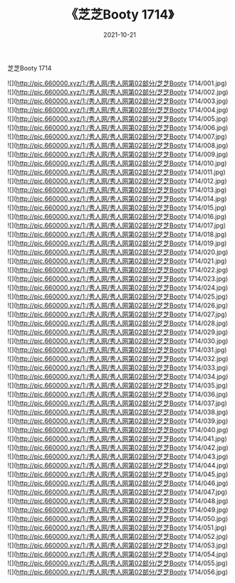 ﻿---
layout: post
title:  《芝芝Booty 1714》
date:   2021-10-21
img: http://pic.660000.xyz/1:/秀人网/秀人网第02部分/芝芝Booty 1714/000.jpg
categories: [美女, 清纯, 唯美]
---

芝芝Booty 1714

  ![](http://pic.660000.xyz/1:/秀人网/秀人网第02部分/芝芝Booty 1714/001.jpg) <br> ![](http://pic.660000.xyz/1:/秀人网/秀人网第02部分/芝芝Booty 1714/002.jpg) <br> ![](http://pic.660000.xyz/1:/秀人网/秀人网第02部分/芝芝Booty 1714/003.jpg) <br> ![](http://pic.660000.xyz/1:/秀人网/秀人网第02部分/芝芝Booty 1714/004.jpg) <br> ![](http://pic.660000.xyz/1:/秀人网/秀人网第02部分/芝芝Booty 1714/005.jpg) <br> ![](http://pic.660000.xyz/1:/秀人网/秀人网第02部分/芝芝Booty 1714/006.jpg) <br> ![](http://pic.660000.xyz/1:/秀人网/秀人网第02部分/芝芝Booty 1714/007.jpg) <br> ![](http://pic.660000.xyz/1:/秀人网/秀人网第02部分/芝芝Booty 1714/008.jpg) <br> ![](http://pic.660000.xyz/1:/秀人网/秀人网第02部分/芝芝Booty 1714/009.jpg) <br> ![](http://pic.660000.xyz/1:/秀人网/秀人网第02部分/芝芝Booty 1714/010.jpg) <br> ![](http://pic.660000.xyz/1:/秀人网/秀人网第02部分/芝芝Booty 1714/011.jpg) <br> ![](http://pic.660000.xyz/1:/秀人网/秀人网第02部分/芝芝Booty 1714/012.jpg) <br> ![](http://pic.660000.xyz/1:/秀人网/秀人网第02部分/芝芝Booty 1714/013.jpg) <br> ![](http://pic.660000.xyz/1:/秀人网/秀人网第02部分/芝芝Booty 1714/014.jpg) <br> ![](http://pic.660000.xyz/1:/秀人网/秀人网第02部分/芝芝Booty 1714/015.jpg) <br> ![](http://pic.660000.xyz/1:/秀人网/秀人网第02部分/芝芝Booty 1714/016.jpg) <br> ![](http://pic.660000.xyz/1:/秀人网/秀人网第02部分/芝芝Booty 1714/017.jpg) <br> ![](http://pic.660000.xyz/1:/秀人网/秀人网第02部分/芝芝Booty 1714/018.jpg) <br> ![](http://pic.660000.xyz/1:/秀人网/秀人网第02部分/芝芝Booty 1714/019.jpg) <br> ![](http://pic.660000.xyz/1:/秀人网/秀人网第02部分/芝芝Booty 1714/020.jpg) <br> ![](http://pic.660000.xyz/1:/秀人网/秀人网第02部分/芝芝Booty 1714/021.jpg) <br> ![](http://pic.660000.xyz/1:/秀人网/秀人网第02部分/芝芝Booty 1714/022.jpg) <br> ![](http://pic.660000.xyz/1:/秀人网/秀人网第02部分/芝芝Booty 1714/023.jpg) <br> ![](http://pic.660000.xyz/1:/秀人网/秀人网第02部分/芝芝Booty 1714/024.jpg) <br> ![](http://pic.660000.xyz/1:/秀人网/秀人网第02部分/芝芝Booty 1714/025.jpg) <br> ![](http://pic.660000.xyz/1:/秀人网/秀人网第02部分/芝芝Booty 1714/026.jpg) <br> ![](http://pic.660000.xyz/1:/秀人网/秀人网第02部分/芝芝Booty 1714/027.jpg) <br> ![](http://pic.660000.xyz/1:/秀人网/秀人网第02部分/芝芝Booty 1714/028.jpg) <br> ![](http://pic.660000.xyz/1:/秀人网/秀人网第02部分/芝芝Booty 1714/029.jpg) <br> ![](http://pic.660000.xyz/1:/秀人网/秀人网第02部分/芝芝Booty 1714/030.jpg) <br> ![](http://pic.660000.xyz/1:/秀人网/秀人网第02部分/芝芝Booty 1714/031.jpg) <br> ![](http://pic.660000.xyz/1:/秀人网/秀人网第02部分/芝芝Booty 1714/032.jpg) <br> ![](http://pic.660000.xyz/1:/秀人网/秀人网第02部分/芝芝Booty 1714/033.jpg) <br> ![](http://pic.660000.xyz/1:/秀人网/秀人网第02部分/芝芝Booty 1714/034.jpg) <br> ![](http://pic.660000.xyz/1:/秀人网/秀人网第02部分/芝芝Booty 1714/035.jpg) <br> ![](http://pic.660000.xyz/1:/秀人网/秀人网第02部分/芝芝Booty 1714/036.jpg) <br> ![](http://pic.660000.xyz/1:/秀人网/秀人网第02部分/芝芝Booty 1714/037.jpg) <br> ![](http://pic.660000.xyz/1:/秀人网/秀人网第02部分/芝芝Booty 1714/038.jpg) <br> ![](http://pic.660000.xyz/1:/秀人网/秀人网第02部分/芝芝Booty 1714/039.jpg) <br> ![](http://pic.660000.xyz/1:/秀人网/秀人网第02部分/芝芝Booty 1714/040.jpg) <br> ![](http://pic.660000.xyz/1:/秀人网/秀人网第02部分/芝芝Booty 1714/041.jpg) <br> ![](http://pic.660000.xyz/1:/秀人网/秀人网第02部分/芝芝Booty 1714/042.jpg) <br> ![](http://pic.660000.xyz/1:/秀人网/秀人网第02部分/芝芝Booty 1714/043.jpg) <br> ![](http://pic.660000.xyz/1:/秀人网/秀人网第02部分/芝芝Booty 1714/044.jpg) <br> ![](http://pic.660000.xyz/1:/秀人网/秀人网第02部分/芝芝Booty 1714/045.jpg) <br> ![](http://pic.660000.xyz/1:/秀人网/秀人网第02部分/芝芝Booty 1714/046.jpg) <br> ![](http://pic.660000.xyz/1:/秀人网/秀人网第02部分/芝芝Booty 1714/047.jpg) <br> ![](http://pic.660000.xyz/1:/秀人网/秀人网第02部分/芝芝Booty 1714/048.jpg) <br> ![](http://pic.660000.xyz/1:/秀人网/秀人网第02部分/芝芝Booty 1714/049.jpg) <br> ![](http://pic.660000.xyz/1:/秀人网/秀人网第02部分/芝芝Booty 1714/050.jpg) <br> ![](http://pic.660000.xyz/1:/秀人网/秀人网第02部分/芝芝Booty 1714/051.jpg) <br> ![](http://pic.660000.xyz/1:/秀人网/秀人网第02部分/芝芝Booty 1714/052.jpg) <br> ![](http://pic.660000.xyz/1:/秀人网/秀人网第02部分/芝芝Booty 1714/053.jpg) <br> ![](http://pic.660000.xyz/1:/秀人网/秀人网第02部分/芝芝Booty 1714/054.jpg) <br> ![](http://pic.660000.xyz/1:/秀人网/秀人网第02部分/芝芝Booty 1714/055.jpg) <br> ![](http://pic.660000.xyz/1:/秀人网/秀人网第02部分/芝芝Booty 1714/056.jpg) <br>